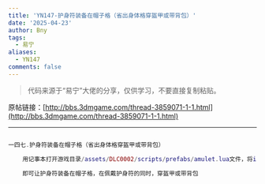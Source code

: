 ```yaml
---
title: 'YN147-护身符装备在帽子格（省出身体格穿盔甲或带背包）'
date: '2025-04-23'
author: Bny
tags:
  - 易宁
aliases:
  - YN147
comments: false
---
```


> 代码来源于“易宁”大佬的分享，仅供学习，不要直接复制粘贴。

原帖链接：[http://bbs.3dmgame.com/thread-3859071-1-1.html](http://bbs.3dmgame.com/thread-3859071-1-1.html)

---

```lua  

一四七.护身符装备在帽子格（省出身体格穿盔甲或带背包）	用记事本打开游戏目录/assets/DLC0002/scripts/prefabs/amulet.lua文件，将inst.components.equippable.equipslot = EQUIPSLOTS.BODY替换为inst.components.equippable.equipslot = EQUIPSLOTS.HEAD	即可让护身符装备在帽子格，在佩戴护身符的同时，穿盔甲或带背包

```  

